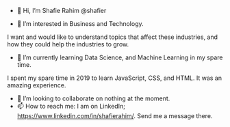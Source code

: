 - 👋 Hi, I’m Shafie Rahim @shafier

- 👀 I’m interested in Business and Technology. 

I want and would like to understand topics that affect these industries, and how they could help the industries to grow.

- 🌱 I’m currently learning Data Science, and Machine Learning in my spare time. 

I spent my spare time in 2019 to learn JavaScript, CSS, and HTML. It was an amazing experience. 

- 💞️ I’m looking to collaborate on nothing at the moment. 
- 📫 How to reach me: I am on LinkedIn; https://www.linkedin.com/in/shafierahim/. Send me a message there. 

<!---
shafier/shafier is a ✨ special ✨ repository because its `README.md` (this file) appears on your GitHub profile.
You can click the Preview link to take a look at your changes.
--->
